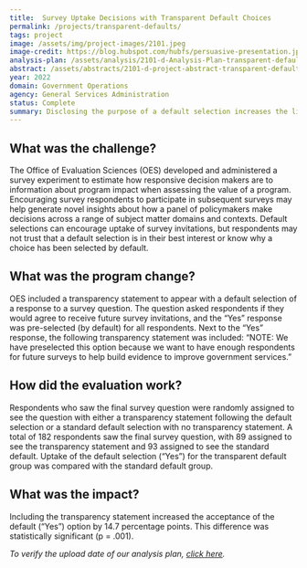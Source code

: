 ```yaml
---
title:  Survey Uptake Decisions with Transparent Default Choices
permalink: /projects/transparent-defaults/
tags: project  
image: /assets/img/project-images/2101.jpeg
image-credit: https://blog.hubspot.com/hubfs/persuasive-presentation.jpg
analysis-plan: /assets/analysis/2101-d-Analysis-Plan-transparent-defaults.pdf
abstract: /assets/abstracts/2101-d-project-abstract-transparent-defaults.pdf
year: 2022  
domain: Government Operations
agency: General Services Administration
status: Complete
summary: Disclosing the purpose of a default selection increases the likelihood that survey respondents choose to receive future contacts
---
```


## What was the challenge?
The Office of Evaluation Sciences (OES) developed and administered a survey experiment to estimate how responsive decision makers are to information about program impact when assessing the value of a program. Encouraging survey respondents to participate in subsequent surveys may help generate novel insights about how a panel of policymakers make decisions across a range of subject matter domains and contexts. Default selections can encourage uptake of survey invitations, but respondents may not trust that a default selection is in their best interest or know why a choice has been selected by default.

## What was the program change?
OES included a transparency statement to appear with a default selection of a response to a survey question. The question asked respondents if they would agree to receive future survey invitations, and the “Yes” response was pre-selected (by default) for all respondents. Next to the “Yes” response, the following transparency statement was included: “NOTE: We have preselected this option because we want to have enough respondents for future surveys to help build evidence to improve government services.”

## How did the evaluation work?
Respondents who saw the final survey question were randomly assigned to see the question with either a transparency statement following the default selection or a standard default selection with no transparency statement. A total of 182 respondents saw the final survey question, with 89 assigned to see the transparency statement and 93 assigned to see the standard default. Uptake of the default selection (“Yes”) for the transparent default group was compared with the standard default group.

## What was the impact?
Including the transparency statement increased the acceptance of the default (“Yes”) option by 14.7 percentage points. This difference was statistically significant (p = .001).

<i>To verify the upload date of our analysis plan, <a href="https://github.com/gsa-oes/office-of-evaluation-sciences/commits/master/assets/analysis/2101-d-Analysis-Plan-transparent-defaults.pdf" target="_blank">click here</a>.</i>
